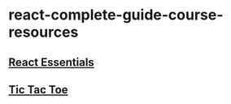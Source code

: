 # react-complete-guide-course-resources

## [React Essentials](./react_essentials)

## [Tic Tac Toe](./tic-tac-toe)
